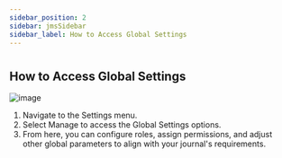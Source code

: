 ```yaml
---
sidebar_position: 2
sidebar: jmsSidebar
sidebar_label: How to Access Global Settings
---
```

#

## How to Access Global Settings

![image](/assets/images/global/access-global.webp)

1. Navigate to the Settings menu.
2. Select Manage to access the Global Settings options.
3. From here, you can configure roles, assign permissions, and adjust other global parameters to align with your journal's requirements.
